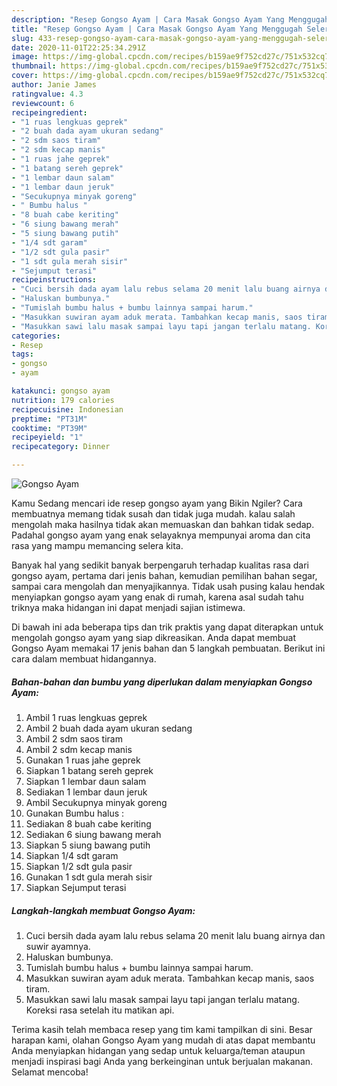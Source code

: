 ```yaml
---
description: "Resep Gongso Ayam | Cara Masak Gongso Ayam Yang Menggugah Selera"
title: "Resep Gongso Ayam | Cara Masak Gongso Ayam Yang Menggugah Selera"
slug: 433-resep-gongso-ayam-cara-masak-gongso-ayam-yang-menggugah-selera
date: 2020-11-01T22:25:34.291Z
image: https://img-global.cpcdn.com/recipes/b159ae9f752cd27c/751x532cq70/gongso-ayam-foto-resep-utama.jpg
thumbnail: https://img-global.cpcdn.com/recipes/b159ae9f752cd27c/751x532cq70/gongso-ayam-foto-resep-utama.jpg
cover: https://img-global.cpcdn.com/recipes/b159ae9f752cd27c/751x532cq70/gongso-ayam-foto-resep-utama.jpg
author: Janie James
ratingvalue: 4.3
reviewcount: 6
recipeingredient:
- "1 ruas lengkuas geprek"
- "2 buah dada ayam ukuran sedang"
- "2 sdm saos tiram"
- "2 sdm kecap manis"
- "1 ruas jahe geprek"
- "1 batang sereh geprek"
- "1 lembar daun salam"
- "1 lembar daun jeruk"
- "Secukupnya minyak goreng"
- " Bumbu halus "
- "8 buah cabe keriting"
- "6 siung bawang merah"
- "5 siung bawang putih"
- "1/4 sdt garam"
- "1/2 sdt gula pasir"
- "1 sdt gula merah sisir"
- "Sejumput terasi"
recipeinstructions:
- "Cuci bersih dada ayam lalu rebus selama 20 menit lalu buang airnya dan suwir ayamnya."
- "Haluskan bumbunya."
- "Tumislah bumbu halus + bumbu lainnya sampai harum."
- "Masukkan suwiran ayam aduk merata. Tambahkan kecap manis, saos tiram."
- "Masukkan sawi lalu masak sampai layu tapi jangan terlalu matang. Koreksi rasa setelah itu matikan api."
categories:
- Resep
tags:
- gongso
- ayam

katakunci: gongso ayam 
nutrition: 179 calories
recipecuisine: Indonesian
preptime: "PT31M"
cooktime: "PT39M"
recipeyield: "1"
recipecategory: Dinner

---
```



![Gongso Ayam](https://img-global.cpcdn.com/recipes/b159ae9f752cd27c/751x532cq70/gongso-ayam-foto-resep-utama.jpg)

Kamu Sedang mencari ide resep gongso ayam yang Bikin Ngiler? Cara membuatnya memang tidak susah dan tidak juga mudah. kalau salah mengolah maka hasilnya tidak akan memuaskan dan bahkan tidak sedap. Padahal gongso ayam yang enak selayaknya mempunyai aroma dan cita rasa yang mampu memancing selera kita.

Banyak hal yang sedikit banyak berpengaruh terhadap kualitas rasa dari gongso ayam, pertama dari jenis bahan, kemudian pemilihan bahan segar, sampai cara mengolah dan menyajikannya. Tidak usah pusing kalau hendak menyiapkan gongso ayam yang enak di rumah, karena asal sudah tahu triknya maka hidangan ini dapat menjadi sajian istimewa.




Di bawah ini ada beberapa tips dan trik praktis yang dapat diterapkan untuk mengolah gongso ayam yang siap dikreasikan. Anda dapat membuat Gongso Ayam memakai 17 jenis bahan dan 5 langkah pembuatan. Berikut ini cara dalam membuat hidangannya.

<!--inarticleads1-->

##### Bahan-bahan dan bumbu yang diperlukan dalam menyiapkan Gongso Ayam:

1. Ambil 1 ruas lengkuas geprek
1. Ambil 2 buah dada ayam ukuran sedang
1. Ambil 2 sdm saos tiram
1. Ambil 2 sdm kecap manis
1. Gunakan 1 ruas jahe geprek
1. Siapkan 1 batang sereh geprek
1. Siapkan 1 lembar daun salam
1. Sediakan 1 lembar daun jeruk
1. Ambil Secukupnya minyak goreng
1. Gunakan  Bumbu halus :
1. Sediakan 8 buah cabe keriting
1. Sediakan 6 siung bawang merah
1. Siapkan 5 siung bawang putih
1. Siapkan 1/4 sdt garam
1. Siapkan 1/2 sdt gula pasir
1. Gunakan 1 sdt gula merah sisir
1. Siapkan Sejumput terasi




<!--inarticleads2-->

##### Langkah-langkah membuat Gongso Ayam:

1. Cuci bersih dada ayam lalu rebus selama 20 menit lalu buang airnya dan suwir ayamnya.
1. Haluskan bumbunya.
1. Tumislah bumbu halus + bumbu lainnya sampai harum.
1. Masukkan suwiran ayam aduk merata. Tambahkan kecap manis, saos tiram.
1. Masukkan sawi lalu masak sampai layu tapi jangan terlalu matang. Koreksi rasa setelah itu matikan api.




Terima kasih telah membaca resep yang tim kami tampilkan di sini. Besar harapan kami, olahan Gongso Ayam yang mudah di atas dapat membantu Anda menyiapkan hidangan yang sedap untuk keluarga/teman ataupun menjadi inspirasi bagi Anda yang berkeinginan untuk berjualan makanan. Selamat mencoba!
